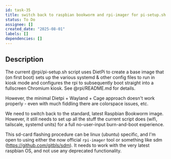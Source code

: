 ```yaml
---
id: task-35
title: switch back to raspbian bookworm and rpi-imager for pi-setup.sh
status: To Do
assignee: []
created_date: "2025-08-01"
labels: []
dependencies: []
---
```


## Description

The current @rpi/pi-setup.sh script uses DietPi to create a base image that (on
first boot) sets up the various systemd & other config files to run in kiosk
mode and configures the rpi to subsequently boot straight into a fullscreen
Chromium kiosk. See @rpi/README.md for details.

However, the minimal Dietpi + Wayland + Cage approach doesn't work properly -
even with much fiddling there are colorspace issues, etc.

We need to switch back to the standard, latest Raspbian Bookworm image. However,
it still needs to set up all the stuff the current script does (wifi, tailscale,
systemd units) for a full no-user-input burn-and-boot experience.

This sd-card flashing procedure can be linux (ubuntu) specific, and I'm open to
using either the now official `rpi-imager` tool or something like sdm
(https://github.com/gitbls/sdm). It needs to work with the very latest raspbian
OS, and not use any deprecated functionality.
